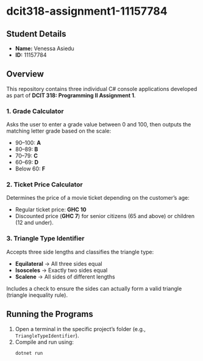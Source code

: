 # dcit318-assignment1-11157784

## Student Details
- **Name:** Venessa Asiedu
- **ID:** 11157784

## Overview
This repository contains three individual C# console applications developed as part of **DCIT 318: Programming II Assignment 1**.

### 1. Grade Calculator
Asks the user to enter a grade value between 0 and 100, then outputs the matching letter grade based on the scale:
- 90–100: **A**
- 80–89: **B**
- 70–79: **C**
- 60–69: **D**
- Below 60: **F**

### 2. Ticket Price Calculator
Determines the price of a movie ticket depending on the customer’s age:
- Regular ticket price: **GHC 10**
- Discounted price (**GHC 7**) for senior citizens (65 and above) or children (12 and under).

### 3. Triangle Type Identifier
Accepts three side lengths and classifies the triangle type:
- **Equilateral** → All three sides equal  
- **Isosceles** → Exactly two sides equal  
- **Scalene** → All sides of different lengths  

Includes a check to ensure the sides can actually form a valid triangle (triangle inequality rule).

## Running the Programs
1. Open a terminal in the specific project’s folder (e.g., `TriangleTypeIdentifier`).
2. Compile and run using:
   ```bash
   dotnet run
